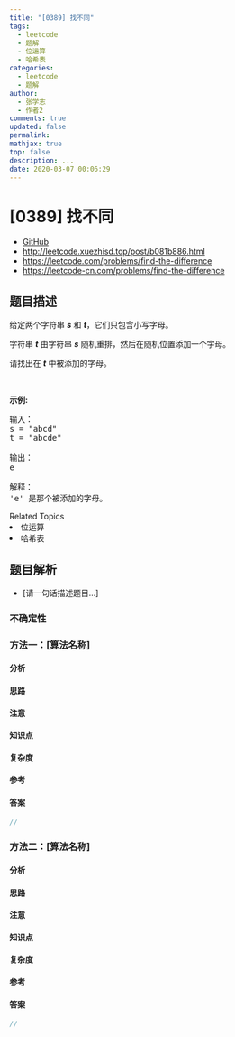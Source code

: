 ```yaml
---
title: "[0389] 找不同"
tags:
  - leetcode
  - 题解
  - 位运算
  - 哈希表
categories:
  - leetcode
  - 题解
author:
  - 张学志
  - 作者2
comments: true
updated: false
permalink:
mathjax: true
top: false
description: ...
date: 2020-03-07 00:06:29
---
```



# [0389] 找不同
* [GitHub](https://github.com/algoboy101/LeetCodeCrowdsource/tree/master/_posts/QA/%5B0389%5D%20%E6%89%BE%E4%B8%8D%E5%90%8C.md)
* http://leetcode.xuezhisd.top/post/b081b886.html
* https://leetcode.com/problems/find-the-difference
* https://leetcode-cn.com/problems/find-the-difference


## 题目描述

<p>给定两个字符串 <em><strong>s</strong></em> 和 <em><strong>t</strong></em>，它们只包含小写字母。</p>

<p>字符串&nbsp;<strong><em>t</em></strong>&nbsp;由字符串&nbsp;<strong><em>s</em></strong>&nbsp;随机重排，然后在随机位置添加一个字母。</p>

<p>请找出在 <em><strong>t</strong></em> 中被添加的字母。</p>

<p>&nbsp;</p>

<p><strong>示例:</strong></p>

<pre>输入：
s = &quot;abcd&quot;
t = &quot;abcde&quot;

输出：
e

解释：
&#39;e&#39; 是那个被添加的字母。
</pre>
<div><div>Related Topics</div><div><li>位运算</li><li>哈希表</li></div></div>


## 题目解析
* [请一句话描述题目...]

### 不确定性


### 方法一：[算法名称]

#### 分析

#### 思路

#### 注意

#### 知识点

#### 复杂度

#### 参考

#### 答案

```cpp
//
```


### 方法二：[算法名称]

#### 分析

#### 思路

#### 注意

#### 知识点

#### 复杂度

#### 参考

#### 答案

```cpp
//
```


